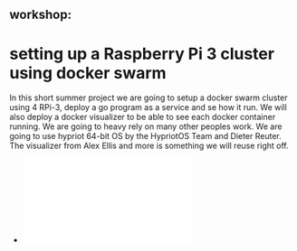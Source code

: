 ## workshop:

# setting up a Raspberry Pi 3 cluster using docker swarm

In this short summer project we are going to setup a docker swarm cluster using 4 RPi-3, deploy a go program as a service and se how it run. We will also deploy a docker visualizer to be able to see each docker container running. We are going to heavy rely on many other peoples work. We are going to use hypriot 64-bit OS by the HypriotOS Team and Dieter Reuter. The visualizer from Alex Ellis and more is something we will reuse right off.

* ![Workshop](pingservices-readme.md)



